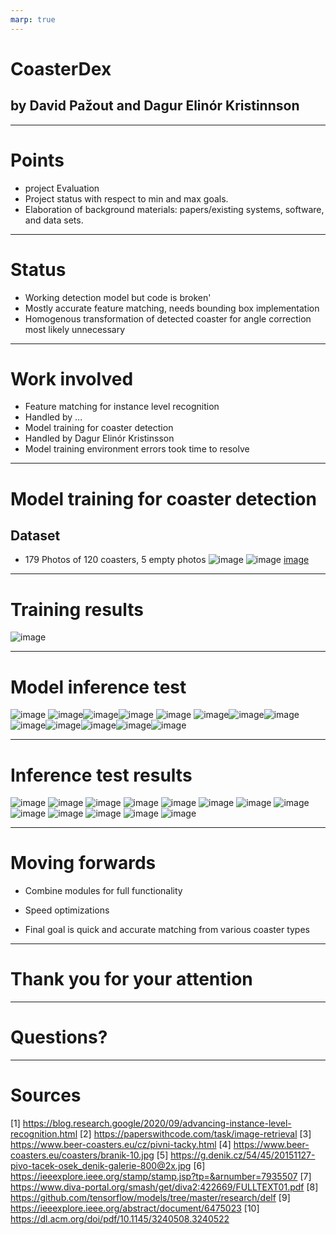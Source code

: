 ```yaml
---
marp: true
---
```


# CoasterDex
## by David Pažout and Dagur Elinór Kristinnson 

---

# Points

- project Evaluation
- Project status with respect to min and max goals.
- Elaboration of background materials: papers/existing systems, software, and data sets.

---

# Status 

- Working detection model but code is broken'
- Mostly accurate feature matching, needs bounding box implementation
- Homogenous transformation of detected coaster for angle correction most likely unnecessary

---

# Work involved

- Feature matching for instance level recognition
- Handled by ...
- Model training for coaster detection
- Handled by Dagur Elinór Kristinsson
- Model training environment errors took time to resolve

---

# Model training for coaster detection
## Dataset
- 179 Photos of 120 coasters, 5 empty photos
![image](./pictures/Dataset/website.png) ![image](./pictures/Dataset/dataset2.png) [image](./pictures/Dataset/dataset3.png)
---

# Training results
![image](./pictures/Training_graph.png)

------

# Model inference test
![image](./pictures/Infertest/images1.jpg) ![image](./pictures/Infertest/images2.jpg)![image](./pictures/Infertest/images3.jpg)![image](./pictures/Infertest/images4.jpg) ![image](./pictures/Infertest/testimg1.jpg) ![image](./pictures/nfertest/testimg2.jpg)![image](./pictures/Infertest/testimg3.jpg)![image](./pictures/Infertest/testimg4.jpg)![image](./ictures/Infertest/testimg5.jpg)![image](./pictures/Infertest/testimg6.jpg)![image](./pictures/Infertest/testimg7.jpg)![image](./pictures/Infertest/testimg8.jpg)![image](./pictures/Infertest/testimg9.jpg)

---

# Inference test results
![image](./pictures/TestDetections/images1.jpg) ![image](./pictures/TestDetections/images2.jpg) ![image](./pictures/TestDetections/images3.jpg) ![image](./pictures/TestDetections/images4.jpg) ![image](./pictures/TestDetections/testimg1.jpg) ![image](./pictures/TestDetections/testimg2.jpg) ![image](./pictures/TestDetections/testimg3.jpg) ![image](./pictures/TestDetections/testimg4.jpg) ![image](./pictures/TestDetections/testimg5.jpg) ![image](./pictures/TestDetections/testimg6.jpg) ![image](./pictures/TestDetections/testimg7.jpg) ![image](./pictures/TestDetections/testimg8.jpg) ![image](./pictures/TestDetections/testimg9.jpg) 

---

# Moving forwards
- Combine modules for full functionality
- Speed optimizations

- Final goal is quick and accurate matching from various coaster types


---

# Thank you for your attention

---

# Questions?

---

# Sources

[1] https://blog.research.google/2020/09/advancing-instance-level-recognition.html
[2] https://paperswithcode.com/task/image-retrieval
[3] https://www.beer-coasters.eu/cz/pivni-tacky.html
[4] https://www.beer-coasters.eu/coasters/branik-10.jpg
[5] https://g.denik.cz/54/45/20151127-pivo-tacek-osek_denik-galerie-800@2x.jpg
[6] https://ieeexplore.ieee.org/stamp/stamp.jsp?tp=&arnumber=7935507
[7] https://www.diva-portal.org/smash/get/diva2:422669/FULLTEXT01.pdf
[8] https://github.com/tensorflow/models/tree/master/research/delf
[9] https://ieeexplore.ieee.org/abstract/document/6475023
[10] https://dl.acm.org/doi/pdf/10.1145/3240508.3240522